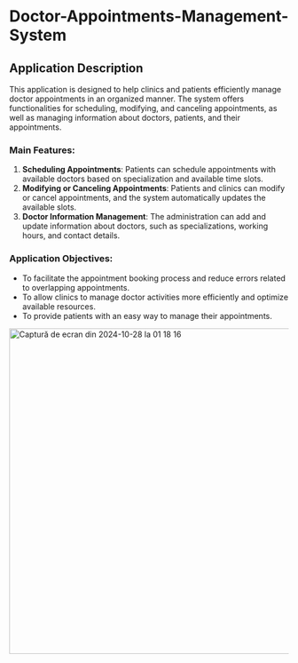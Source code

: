 # Doctor-Appointments-Management-System


## Application Description

This application is designed to help clinics and patients efficiently manage doctor appointments in an organized manner. The system offers functionalities for scheduling, modifying, and canceling appointments, as well as managing information about doctors, patients, and their appointments.

### Main Features:

1. **Scheduling Appointments**: Patients can schedule appointments with available doctors based on specialization and available time slots.
2. **Modifying or Canceling Appointments**: Patients and clinics can modify or cancel appointments, and the system automatically updates the available slots.
3. **Doctor Information Management**: The administration can add and update information about doctors, such as specializations, working hours, and contact details.


### Application Objectives:

- To facilitate the appointment booking process and reduce errors related to overlapping appointments.
- To allow clinics to manage doctor activities more efficiently and optimize available resources.
- To provide patients with an easy way to manage their appointments.



<img width="586" alt="Captură de ecran din 2024-10-28 la 01 18 16" src="https://github.com/user-attachments/assets/f37d99e9-a15b-4b66-a5c2-0480eaa4e9f8">
